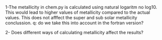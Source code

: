 1-The metallicity in chem.py is calculated using natural logaritm no log10.
	This would lead to higher values of metallicity compared to the actual values.
	This does not afffect the super and sub solar metallicity conclussion.
q: do we take this into account in the fortran version?

2- Does different ways of calculating metallicity affect the results?
